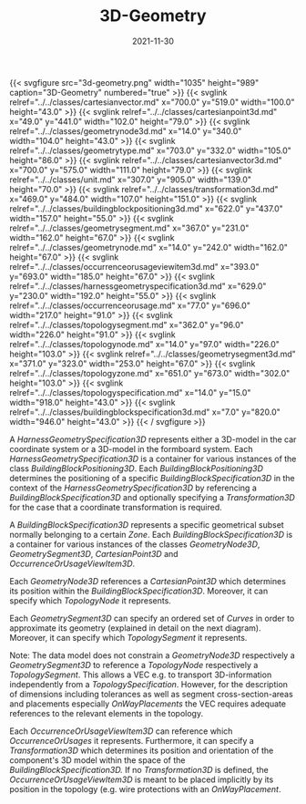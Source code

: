 ﻿---
title: 3D-Geometry
toc: false
type: specs
layout: diagram
date: "2021-11-30"
draft: false
specification: VEC
version: 2.0.0-rc1
documentType: "Recommendation"
elementType: Diagram
classes:
  - CartesianVector
  - CartesianPoint3D
  - GeometryNode3D
  - GeometryType
  - CartesianVector3D
  - Unit
  - Transformation3D
  - BuildingBlockPositioning3D
  - GeometrySegment
  - GeometryNode
  - OccurrenceOrUsageViewItem3D
  - HarnessGeometrySpecification3D
  - OccurrenceOrUsage
  - TopologySegment
  - TopologyNode
  - GeometrySegment3D
  - TopologyZone
  - TopologySpecification
  - BuildingBlockSpecification3D
menu:
  VEC-2.0.0-rc1:    
    parent: topology-and-geometry
    identifier: topology-and-geometry/3d-geometry
    weight: 1009006 

# Prev/next pager order (if `docs_section_pager` enabled in `params.toml`)
weight: 1009006
---
{{< svgfigure src="3d-geometry.png" width="1035" height="989" caption="3D-Geometry" numbered="true" >}}
  {{< svglink relref="../../classes/cartesianvector.md" x="700.0" y="519.0" width="100.0" height="43.0" >}}
  {{< svglink relref="../../classes/cartesianpoint3d.md" x="49.0" y="441.0" width="102.0" height="79.0" >}}
  {{< svglink relref="../../classes/geometrynode3d.md" x="14.0" y="340.0" width="104.0" height="43.0" >}}
  {{< svglink relref="../../classes/geometrytype.md" x="703.0" y="332.0" width="105.0" height="86.0" >}}
  {{< svglink relref="../../classes/cartesianvector3d.md" x="700.0" y="575.0" width="111.0" height="79.0" >}}
  {{< svglink relref="../../classes/unit.md" x="307.0" y="905.0" width="139.0" height="70.0" >}}
  {{< svglink relref="../../classes/transformation3d.md" x="469.0" y="484.0" width="107.0" height="151.0" >}}
  {{< svglink relref="../../classes/buildingblockpositioning3d.md" x="622.0" y="437.0" width="157.0" height="55.0" >}}
  {{< svglink relref="../../classes/geometrysegment.md" x="367.0" y="231.0" width="162.0" height="67.0" >}}
  {{< svglink relref="../../classes/geometrynode.md" x="14.0" y="242.0" width="162.0" height="67.0" >}}
  {{< svglink relref="../../classes/occurrenceorusageviewitem3d.md" x="393.0" y="693.0" width="185.0" height="67.0" >}}
  {{< svglink relref="../../classes/harnessgeometryspecification3d.md" x="629.0" y="230.0" width="192.0" height="55.0" >}}
  {{< svglink relref="../../classes/occurrenceorusage.md" x="77.0" y="696.0" width="217.0" height="91.0" >}}
  {{< svglink relref="../../classes/topologysegment.md" x="362.0" y="96.0" width="226.0" height="91.0" >}}
  {{< svglink relref="../../classes/topologynode.md" x="14.0" y="97.0" width="226.0" height="103.0" >}}
  {{< svglink relref="../../classes/geometrysegment3d.md" x="371.0" y="323.0" width="253.0" height="67.0" >}}
  {{< svglink relref="../../classes/topologyzone.md" x="651.0" y="673.0" width="302.0" height="103.0" >}}
  {{< svglink relref="../../classes/topologyspecification.md" x="14.0" y="15.0" width="918.0" height="43.0" >}}
  {{< svglink relref="../../classes/buildingblockspecification3d.md" x="7.0" y="820.0" width="946.0" height="43.0" >}}
{{< / svgfigure >}}
<p> A <i>HarnessGeometrySpecification3D</i> represents either a 3D-model in the car coordinate system or a 3D-model in the formboard system. Each <i>HarnessGeometrySpecification3D</i> is a container for various instances of the class <i>BuildingBlockPositioning3D</i>. Each <i>BuildingBlockPositioning3D</i> determines the positioning of a specific <i>BuildingBlockSpecification3D</i> in the context of the <i>HarnessGeometrySpecification3D</i> by referencing a <i>BuildingBlockSpecification3D</i> and optionally specifying a <i>Transformation3D</i> for the case that a coordinate transformation is required.      </p>      <p> A <i>BuildingBlockSpecification3D</i> represents a specific geometrical subset normally belonging to a certain <i>Zone</i>. Each <i>BuildingBlockSpecification3D</i> is a container for various instances of the classes <i>GeometryNode3D</i>, <i>GeometrySegment3D</i>, <i>CartesianPoint3D</i> and <i>OccurrenceOrUsageViewItem3D</i>.      </p>      <p> Each <i>GeometryNode3D</i> references a <i>CartesianPoint3D</i> which determines its position within the <i>BuildingBlockSpecification3D</i>. Moreover, it can specify which <i>TopologyNode</i> it represents.      </p>      <p> Each <i>GeometrySegment3D</i> can specify an ordered set of <i>Curves</i> in order to approximate its geometry (explained in detail on the next diagram). Moreover, it can specify which <i>TopologySegment</i> it represents.      </p>      <p> Note: The data model does not constrain a <i>GeometryNode3D</i> respectively a <i>GeometrySegment3D</i> to reference a <i>TopologyNode</i> respectively a <i>TopologySegment</i>. This allows a VEC e.g. to transport 3D-information independently from a <i>TopologySpecification</i>. However, for the description of dimensions including tolerances as well as segment cross-section-areas and placements especially <i>OnWayPlacements</i> the VEC requires adequate references to the relevant elements in the topology.      </p>      <p> Each <i>OccurrenceOrUsageViewItem3D</i> can reference which <i>OccurrenceOrUsages</i> it represents. Furthermore, it can specify a <i>Transformation3D</i> which determines its position and orientation of the component's 3D model within the space of the <i>BuildingBlockSpecification3D. </i>If no <i>Transformation3D</i> is defined, the <i>OccurrenceOrUsageViewItem3D </i>is meant to be placed implicitly by its position in the topology (e.g. wire protections with an <i>OnWayPlacement</i>.      </p>